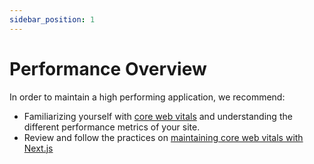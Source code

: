 ```yaml
---
sidebar_position: 1
---
```


# Performance Overview

In order to maintain a high performing application, we recommend:

- Familiarizing yourself with [core web vitals](https://nextjs.org/learn/seo/web-performance) and understanding the different performance metrics of your site.
- Review and follow the practices on [maintaining core web vitals with Next.js](https://nextjs.org/learn/seo/improve)